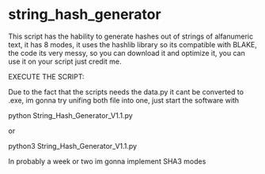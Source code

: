 # string_hash_generator
This script has the hability to generate hashes out of strings of alfanumeric text, it has 8 modes, it uses the hashlib library so its compatible with BLAKE, the code its very messy, so you can download it and  optimize it, you can use it on your script just credit me.


EXECUTE THE SCRIPT:

Due to the fact that the scripts needs the data.py it cant be converted to .exe, im gonna try unifing both file into one, just start the software with 

python String_Hash_Generator_V1.1.py

or

python3 String_Hash_Generator_V1.1.py

In probably a week or two im gonna implement SHA3 modes
